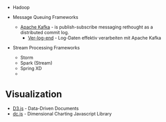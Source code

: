 

* Hadoop

* Message Queuing Frameworks
  * [Apache Kafka](http://kafka.apache.org) - is publish-subscribe messaging rethought as a distributed commit log.
    - [Ver-log-end](https://www.innoq.com/de/articles/2013/08/log-daten-verarbeiten-mit-kafka/) - Log-Daten effektiv verarbeiten mit Apache Kafka 

* Stream Processing Frameworks
  - Storm
  - Spark (Stream)
  - Spring XD
  - 

# Visualization 
 * [D3.js](d3js.org) - Data-Driven Documents
 * [dc.js](https://dc-js.github.io/dc.js/) - Dimensional Charting Javascript Library

